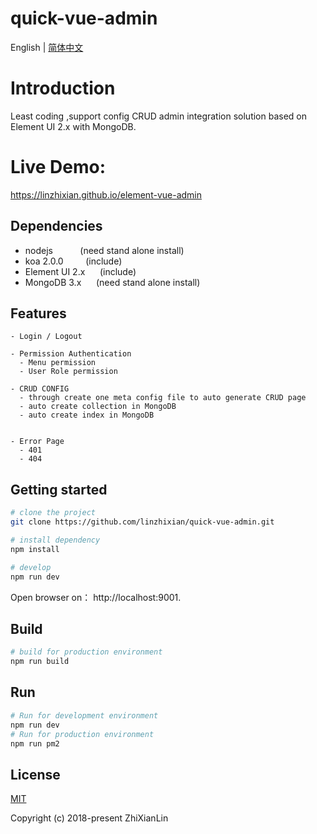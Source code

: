 <p align="center">
  <h1>quick-vue-admin</h1>
</p>

English | [简体中文](./README.zh-CN.md)

# Introduction

Least coding ,support config CRUD admin integration solution based on Element UI 2.x with MongoDB.


# Live Demo:
 https://linzhixian.github.io/element-vue-admin
 
## Dependencies
- nodejs &nbsp;&nbsp;&nbsp;&nbsp;&nbsp;&nbsp;&nbsp;&nbsp;&nbsp;&nbsp;(need stand alone install)
- koa 2.0.0  &nbsp;&nbsp;&nbsp;&nbsp;&nbsp;&nbsp;&nbsp;&nbsp;(include)
- Element UI 2.x &nbsp;&nbsp;&nbsp;&nbsp;&nbsp;(include)
- MongoDB 3.x &nbsp;&nbsp;&nbsp;&nbsp;&nbsp;(need stand alone install)

## Features
```
- Login / Logout

- Permission Authentication
  - Menu permission
  - User Role permission

- CRUD CONFIG
  - through create one meta config file to auto generate CRUD page
  - auto create collection in MongoDB
  - auto create index in MongoDB
 

- Error Page
  - 401
  - 404
```

## Getting started

```bash
# clone the project
git clone https://github.com/linzhixian/quick-vue-admin.git

# install dependency
npm install

# develop
npm run dev
```

Open browser on： http://localhost:9001.

## Build
```bash
# build for production environment
npm run build
```
## Run
```bash
# Run for development environment
npm run dev
# Run for production environment
npm run pm2
```

## License

[MIT](https://github.com/linzhixian/quick-vue-admin/blob/master/LICENSE)

Copyright (c) 2018-present ZhiXianLin
